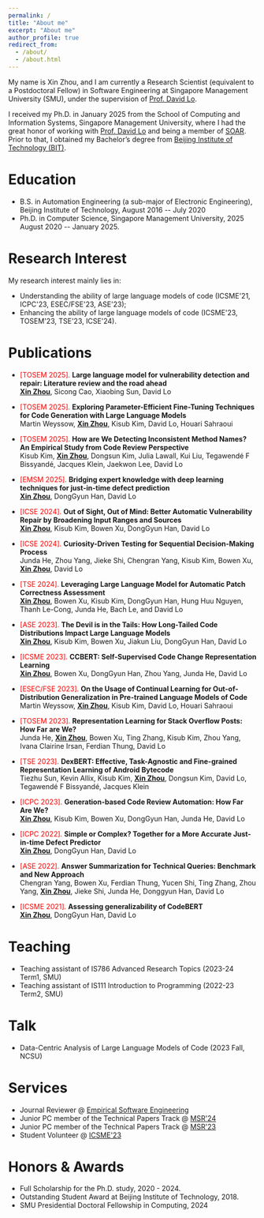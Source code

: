 ```yaml
---
permalink: /
title: "About me"
excerpt: "About me"
author_profile: true
redirect_from: 
  - /about/
  - /about.html
---
```


My name is Xin Zhou, and I am currently a Research Scientist (equivalent to a Postdoctoral Fellow) in Software Engineering at Singapore Management University (SMU), under the supervision of [Prof. David Lo](http://www.mysmu.edu/faculty/davidlo/).

I received my Ph.D. in January 2025 from the School of Computing and Information Systems, Singapore Management University, where I had the great honor of working with [Prof. David Lo](http://www.mysmu.edu/faculty/davidlo/) and being a member of [SOAR](https://soarsmu.github.io/). Prior to that, I obtained my Bachelor’s degree from [Beijing Institute of Technology (BIT)](http://www.bit.edu.cn/).



Education
======
* B.S. in Automation Engineering (a sub-major of Electronic Engineering), Beijing Institute of Technology, August 2016 -- July 2020
* Ph.D. in Computer Science, Singapore Management University, 2025 August 2020 -- January 2025. 


Research Interest
======
My research interest mainly lies in:
* Understanding the ability of large language models of code (ICSME'21, ICPC'23, ESEC/FSE'23, ASE'23);
* Enhancing the ability of large language models of code (ICSME'23, TOSEM'23, TSE'23, ICSE'24).


Publications
======



* <span style="color:red;">[TOSEM 2025].</span> **Large language model for vulnerability detection and repair: Literature review and the road ahead** <br>
  **<u>Xin Zhou</u>**, Sicong Cao, Xiaobing Sun, David Lo

* <span style="color:red;">[TOSEM 2025].</span> **Exploring Parameter-Efficient Fine-Tuning Techniques for Code Generation with Large Language Models** <br>
 Martin Weyssow, **<u>Xin Zhou</u>**, Kisub Kim, David Lo, Houari Sahraoui

* <span style="color:red;">[TOSEM 2025].</span> **How are We Detecting Inconsistent Method Names? An Empirical Study from Code Review Perspective** <br>
 Kisub Kim, **<u>Xin Zhou</u>**, Dongsun Kim, Julia Lawall, Kui Liu, Tegawendé F Bissyandé, Jacques Klein, Jaekwon Lee, David Lo

* <span style="color:red;">[EMSM 2025].</span> **Bridging expert knowledge with deep learning techniques for just-in-time defect prediction** <br>
 **<u>Xin Zhou</u>**, DongGyun Han, David Lo


* <span style="color:red;">[ICSE 2024].</span> **Out of Sight, Out of Mind: Better Automatic Vulnerability Repair by Broadening Input Ranges and Sources** <br>
  **<u>Xin Zhou</u>**, Kisub Kim, Bowen Xu, DongGyun Han, David Lo

* <span style="color:red;">[ICSE 2024].</span> **Curiosity-Driven Testing for Sequential Decision-Making Process** <br>
  Junda He, Zhou Yang, Jieke Shi, Chengran Yang, Kisub Kim, Bowen Xu, **<u>Xin Zhou</u>**, David Lo

* <span style="color:red;">[TSE 2024].</span> **Leveraging Large Language Model for Automatic Patch Correctness Assessment** <br>
  **<u>Xin Zhou</u>**, Bowen Xu, Kisub Kim, DongGyun Han, Hung Huu Nguyen, Thanh Le-Cong, Junda He, Bach Le, and David Lo
  
  
* <span style="color:red;">[ASE 2023].</span> **The Devil is in the Tails: How Long-Tailed Code Distributions Impact Large Language Models** <br>
  **<u>Xin Zhou</u>**, Kisub Kim, Bowen Xu, Jiakun Liu, DongGyun Han, David Lo

* <span style="color:red;">[ICSME 2023].</span> **CCBERT: Self-Supervised Code Change Representation Learning** <br>
  **<u>Xin Zhou</u>**, Bowen Xu, DongGyun Han, Zhou Yang, Junda He, David Lo

* <span style="color:red;">[ESEC/FSE 2023].</span> **On the Usage of Continual Learning for Out-of-Distribution Generalization in Pre-trained Language Models of Code** <br>
  Martin Weyssow, **<u>Xin Zhou</u>**, Kisub Kim, David Lo, Houari Sahraoui

* <span style="color:red;">[TOSEM 2023].</span> **Representation Learning for Stack Overflow Posts: How Far are We?** <br>
  Junda He, **<u>Xin Zhou</u>**, Bowen Xu, Ting Zhang, Kisub Kim, Zhou Yang, Ivana Clairine Irsan, Ferdian Thung, David Lo

* <span style="color:red;">[TSE 2023].</span> **DexBERT: Effective, Task-Agnostic and Fine-grained Representation Learning of Android Bytecode** <br>
  Tiezhu Sun, Kevin Allix, Kisub Kim, **<u>Xin Zhou</u>**, Dongsun Kim, David Lo, Tegawendé F Bissyandé, Jacques Klein

* <span style="color:red;">[ICPC 2023].</span> **Generation-based Code Review Automation: How Far Are We?** <br>
  **<u>Xin Zhou</u>**, Kisub Kim, Bowen Xu, DongGyun Han, Junda He, David Lo

* <span style="color:red;">[ICPC 2022].</span> **Simple or Complex? Together for a More Accurate Just-in-time Defect Predictor** <br>
  **<u>Xin Zhou</u>**, DongGyun Han, David Lo

* <span style="color:red;">[ASE 2022].</span> **Answer Summarization for Technical Queries: Benchmark and New Approach** <br>
  Chengran Yang, Bowen Xu, Ferdian Thung, Yucen Shi, Ting Zhang, Zhou Yang, **<u>Xin Zhou</u>**, Jieke Shi, Junda He, Donggyun Han, David Lo

* <span style="color:red;">[ICSME 2021].</span> **Assessing generalizability of CodeBERT** <br>
  **<u>Xin Zhou</u>**, DongGyun Han, David Lo



Teaching
======
  * Teaching assistant of IS786 Advanced Research Topics (2023-24 Term1, SMU)
  * Teaching assistant of IS111 Introduction to Programming (2022-23 Term2, SMU)

Talk
======
  * Data-Centric Analysis of Large Language Models of Code (2023 Fall, NCSU)
  
Services
======
* Journal Reviewer @ [Empirical Software Engineering](https://www.springer.com/journal/10664)
* Junior PC member of the Technical Papers Track @ [MSR'24](https://2024.msrconf.org/track/msr-2024-technical-papers)
* Junior PC member of the Technical Papers Track @ [MSR'23](https://conf.researchr.org/home/msr-2023)
* Student Volunteer @ [ICSME'23](https://conf.researchr.org/home/icsme-2023)


Honors & Awards
======
* Full Scholarship for the Ph.D. study, 2020 - 2024.
* Outstanding Student Award at Beijing Institute of Technology, 2018.
* SMU Presidential Doctoral Fellowship in Computing, 2024


